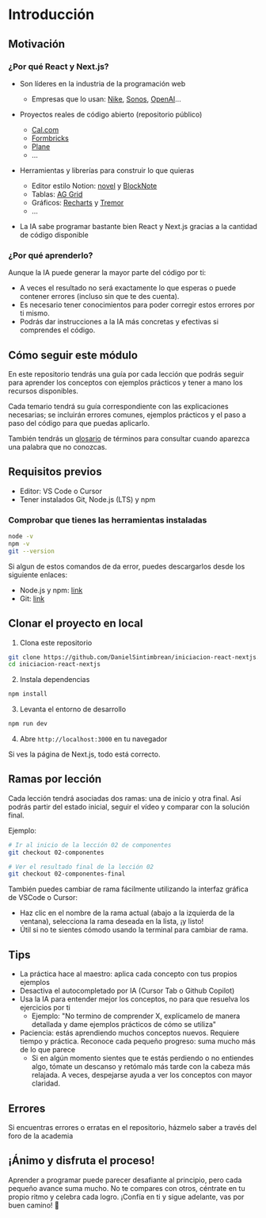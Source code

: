 # Introducción

## Motivación

### ¿Por qué React y Next.js?

- Son líderes en la industria de la programación web
  - Empresas que lo usan: [Nike](https://nike.com/),
    [Sonos](https://www.sonos.com/), [OpenAI](https://openai.com/)…

- Proyectos reales de código abierto (repositorio público)
  - [Cal.com](https://cal.com/)
  - [Formbricks](https://formbricks.com/)
  - [Plane](https://plane.so/)
  - …

- Herramientas y librerías para construir lo que quieras
  - Editor estilo Notion: [novel](https://github.com/steven-tey/novel) y
    [BlockNote](https://github.com/TypeCellOS/BlockNote)
  - Tablas: [AG Grid](https://github.com/ag-grid/ag-grid)
  - Gráficos: [Recharts](https://github.com/recharts/recharts) y
    [Tremor](https://github.com/tremorlabs/tremor)
  - …

- La IA sabe programar bastante bien React y Next.js gracias a la cantidad de
  código disponible

### ¿Por qué aprenderlo?

Aunque la IA puede generar la mayor parte del código por ti:

- A veces el resultado no será exactamente lo que esperas o puede contener
  errores (incluso sin que te des cuenta).
- Es necesario tener conocimientos para poder corregir estos errores por ti
  mismo.
- Podrás dar instrucciones a la IA más concretas y efectivas si comprendes el
  código.

## Cómo seguir este módulo

En este repositorio tendrás una guía por cada lección que podrás seguir para
aprender los conceptos con ejemplos prácticos y tener a mano los recursos
disponibles.

Cada temario tendrá su guía correspondiente con las explicaciones necesarias; se
incluirán errores comunes, ejemplos prácticos y el paso a paso del código para
que puedas aplicarlo.

También tendrás un [glosario](./GLOSARIO.md) de términos para consultar cuando
aparezca una palabra que no conozcas.

## Requisitos previos

- Editor: VS Code o Cursor
- Tener instalados Git, Node.js (LTS) y npm

### Comprobar que tienes las herramientas instaladas

```bash
node -v
npm -v
git --version
```

Si algun de estos comandos de da error, puedes descargarlos desde los siguiente
enlaces:

- Node.js y npm: [link](https://nodejs.org)
- Git: [link](https://git-scm.com/downloads)

## Clonar el proyecto en local

1. Clona este repositorio

```bash
git clone https://github.com/DanielSintimbrean/iniciacion-react-nextjs.git
cd iniciacion-react-nextjs
```

2. Instala dependencias

```bash
npm install
```

3. Levanta el entorno de desarrollo

```bash
npm run dev
```

4. Abre `http://localhost:3000` en tu navegador

Si ves la página de Next.js, todo está correcto.

## Ramas por lección

Cada lección tendrá asociadas dos ramas: una de inicio y otra final. Así podrás
partir del estado inicial, seguir el vídeo y comparar con la solución final.

Ejemplo:

```bash
# Ir al inicio de la lección 02 de componentes
git checkout 02-componentes

# Ver el resultado final de la lección 02
git checkout 02-componentes-final
```

También puedes cambiar de rama fácilmente utilizando la interfaz gráfica de
VSCode o Cursor:

- Haz clic en el nombre de la rama actual (abajo a la izquierda de la ventana),
  selecciona la rama deseada en la lista, ¡y listo!
- Útil si no te sientes cómodo usando la terminal para cambiar de rama.

## Tips

- La práctica hace al maestro: aplica cada concepto con tus propios ejemplos
- Desactiva el autocompletado por IA (Cursor Tab o Github Copilot)
- Usa la IA para entender mejor los conceptos, no para que resuelva los
  ejercicios por ti
  - Ejemplo: "No termino de comprender X, explícamelo de manera detallada y dame
    ejemplos prácticos de cómo se utiliza"
- Paciencia: estás aprendiendo muchos conceptos nuevos. Requiere tiempo y
  práctica. Reconoce cada pequeño progreso: suma mucho más de lo que parece
  - Si en algún momento sientes que te estás perdiendo o no entiendes algo,
    tómate un descanso y retómalo más tarde con la cabeza más relajada. A veces,
    despejarse ayuda a ver los conceptos con mayor claridad.

## Errores

Si encuentras errores o erratas en el repositorio, házmelo saber a través del
foro de la academia

## **¡Ánimo y disfruta el proceso!**

Aprender a programar puede parecer desafiante al principio, pero cada pequeño
avance suma mucho. No te compares con otros, céntrate en tu propio ritmo y
celebra cada logro. ¡Confía en ti y sigue adelante, vas por buen camino! 🚀

